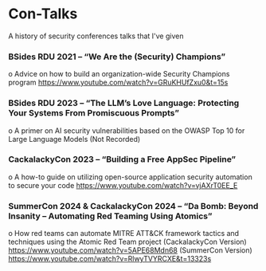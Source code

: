 # Con-Talks
A history of security conferences talks that I've given


### BSides RDU 2021 – “We Are the (Security) Champions”
o	Advice on how to build an organization-wide Security Champions program 
https://www.youtube.com/watch?v=GRuKHUfZxu0&t=15s

### BSides RDU 2023 – “The LLM’s Love Language: Protecting Your Systems From Promiscuous Prompts” 
o	A primer on AI security vulnerabilities based on the OWASP Top 10 for Large Language Models 
(Not Recorded)

### CackalackyCon 2023 – “Building a Free AppSec Pipeline” 
o	A how-to guide on utilizing open-source application security automation to secure your code
https://www.youtube.com/watch?v=vjAXrT0EE_E

### SummerCon 2024 & CackalackyCon 2024 – “Da Bomb: Beyond Insanity – Automating Red Teaming Using Atomics”
o	How red teams can automate MITRE ATT&CK framework tactics and techniques using the Atomic Red Team project
(CackalackyCon Version) https://www.youtube.com/watch?v=5APE68Mdn68
(SummerCon Version) https://www.youtube.com/watch?v=RlwyTVYRCXE&t=13323s
